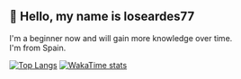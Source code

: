 ## 💨 Hello, my name is loseardes77    
<a href="https://wakatime.com/@018e96d6-1069-493c-a58d-fbe56cc5040a"><img src="https://wakatime.com/badge/user/018e96d6-1069-493c-a58d-fbe56cc5040a.svg" alt="" /></a><br/>
I'm a beginner now and will gain more knowledge over time.<br />
I'm from Spain.

[![Top Langs](https://github-readme-stats.vercel.app/api/top-langs/?username=loseardes77&show_icons=true&theme=dark#gh-dark-mode-only)](https://github.com/anuraghazra/github-readme-stats)
[![WakaTime stats](https://github-readme-stats.vercel.app/api/wakatime?username=loseardes77&show_icons=true&theme=dark#gh-dark-mode-only)](https://github.com/anuraghazra/github-readme-stats)
